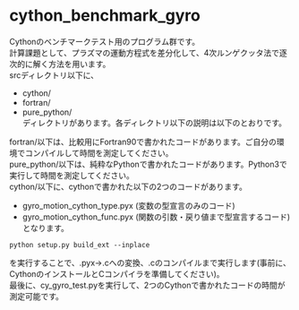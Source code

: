 # cython_benchmark_gyro
Cythonのベンチマークテスト用のプログラム群です。  
計算課題として、プラズマの運動方程式を差分化して、4次ルンゲクッタ法で逐次的に解く方法を用います。  
srcディレクトリ以下に、  
- cython/ 
- fortran/
- pure_python/  
ディレクトリがあります。各ディレクトリ以下の説明は以下のとおりです。  

fortran/以下は、比較用にFortran90で書かれたコードがあります。ご自分の環境でコンパイルして時間を測定してください。  
pure_python/以下は、純粋なPythonで書かれたコードがあります。Python3で実行して時間を測定してください。  
cython/以下に、cythonで書かれた以下の2つのコードがあります。  
- gyro_motion_cython_type.pyx (変数の型宣言のみのコード) 
- gyro_motion_cython_func.pyx (関数の引数・戻り値まで型宣言するコード)
となります。  
```
python setup.py build_ext --inplace
```
を実行することで、.pyx→.cへの変換、.cのコンパイルまで実行します(事前に、CythonのインストールとCコンパイラを準備してください)。  
最後に、cy_gyro_test.pyを実行して、2つのCythonで書かれたコードの時間が測定可能です。
